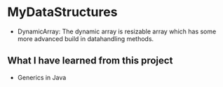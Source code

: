 # MyDataStructures

- DynamicArray: The dynamic array is resizable array which has some more advanced build in datahandling methods.

## What I have learned from this project

- Generics in Java
